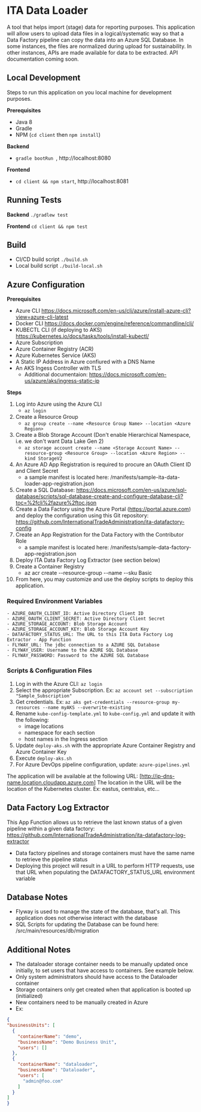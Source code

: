 # ITA Data Loader
A tool that helps import (stage) data for reporting purposes. This application will allow users to upload data 
files in a logical/systematic way so that a Data Factory pipeline can copy the data into an Azure SQL Database.
In some instances, the files are normalized during upload for sustainability. In other instances, APIs are made
available for data to be extracted. API documentation coming soon.

## Local Development
Steps to run this application on you local machine for development purposes.

**Prerequisites** 
 - Java 8
 - Gradle
 - NPM (`cd client` then `npm install`)

**Backend** 
 - `gradle bootRun `, http://localhost:8080

**Frontend** 
 - `cd client && npm start`, http://localhost:8081

## Running Tests
**Backend** `./gradlew test`

**Frontend**  `cd client && npm test`

## Build
 - CI/CD build script ```./build.sh```
 - Local build script ```./build-local.sh```

## Azure Configuration
**Prerequisites** 
* Azure CLI <https://docs.microsoft.com/en-us/cli/azure/install-azure-cli?view=azure-cli-latest>
* Docker CLI <https://docs.docker.com/engine/reference/commandline/cli/>
* KUBECTL CLI (if deploying to AKS) <https://kubernetes.io/docs/tasks/tools/install-kubectl/>
* Azure Subscription
* Azure Container Registry (ACR)
* Azure Kubernetes Service (AKS)
* A Static IP Address in Azure confiured with a DNS Name
* An AKS Ingess Controller with TLS
  * Additional documentaion: <https://docs.microsoft.com/en-us/azure/aks/ingress-static-ip>

**Steps** 
1. Log into Azure using the Azure CLI 
    - ```az login```
1. Create a Resource Group 
    - ```az group create --name <Resource Group Name> --location <Azure Region>```
1. Create a Blob Storage Account (Don't enable Hierarchical Namespace, i.e. we don't want Data Lake Gen 2) 
    - ```az storage account create --name <Storage Account Name> --resource-group <Resource Group> --location <Azure Region> --kind StorageV2``` 
1. An Azure AD App Registration is required to procure an OAuth Client ID and Client Secret
    - a sample manifest is located here: /manifests/sample-ita-data-loader-app-registration.json
1. Create a SQL Database: <https://docs.microsoft.com/en-us/azure/sql-database/scripts/sql-database-create-and-configure-database-cli?toc=%2fcli%2fazure%2ftoc.json>
1. Create a Data Factory using the Azure Portal (<https://portal.azure.com>) and deploy the configuration using this Git repository: <https://github.com/InternationalTradeAdministration/ita-datafactory-config>
1. Create an App Registration for the Data Factory with the Contributor Role
   - a sample manifest is located here: /manifests/sample-data-factory-app-registration.json
1. Deploy ITA Data Factory Log Extractor (see section below)
1. Create a Container Registry
    - az acr create --resource-group <Recource Group Name> --name <Container Name> --sku Basic
1. From here, you may customize and use the deploy scripts to deploy this application.

### Required Environment Variables
    - AZURE_OAUTH_CLIENT_ID: Active Directory Client ID
    - AZURE_OAUTH_CLIENT_SECRET: Active Directory Client Secret
    - AZURE_STORAGE_ACCOUNT: Blob Storage Account
    - AZURE_STORAGE_ACCOUNT_KEY: Blob Storage Account Key
    - DATAFACTORY_STATUS_URL: The URL to this ITA Data Factory Log Extractor - App Function
    - FLYWAY_URL: The jdbc connection to a AZURE SQL Database
    - FLYWAY_USER: Username to the AZURE SQL Database
    - FLYWAY_PASSWORD: Password to the AZURE SQL Database

### Scripts & Configuration Files

1. Log in with the Azure CLI: ```az login```
1. Select the appropriate Subscription. Ex: ```az account set --subscription "Sample_Subscription"```
1. Get credentials. Ex: ````az aks get-credentials --resource-group my-resources --name myAKS --overwrite-existing````
1. Rename ```kube-config-template.yml``` to ```kube-config.yml``` and update it with the following:
    - image locations
    - namespace for each section
    - host names in the Ingress section
1. Update ```deploy-aks.sh``` with the appropriate Azure Container Registry and Azure Container Key
1. Execute ```deploy-aks.sh```
1. For Azure DevOps pipeline configuration, update: ```azure-pipelines.yml```

The application will be available at the following URL: [<http://ip-dns-name.location.cloudapp.azure.com>]
The location in the URL will be the location of the Kubernetes cluster. Ex: eastus, centralus, etc...

## Data Factory Log Extractor
This App Function allows us to retrieve the last known status of a given pipeline within a given data factory:
    <https://github.com/InternationalTradeAdministration/ita-datafactory-log-extractor>
 - Data factory pipelines and storage containers must have the same name to retrieve the pipeline status
 - Deploying this project will result in a URL to perform HTTP requests, use that URL when populating the DATAFACTORY_STATUS_URL environment variable

## Database Notes
 - Flyway is used to manage the state of the database, that's all. This application does not otherwise interact with the database
 - SQL Scripts for updating the Database can be found here:  /src/main/resources/db/migration
 
 ## Additional Notes
  - The dataloader storage container needs to be manually updated once initially, to set users that have access to containers. See example below.
  - Only system administrators should have access to the Dataloader container
  - Storage containers only get created when that application is booted up (initialized)
  - New containers need to be manually created in Azure
  - Ex:
  ```json
{
  "businessUnits": [
    {
      "containerName": "demo",
      "businessName": "Demo Business Unit",
      "users": []
    },
    {
      "containerName": "dataloader",
      "businessName": "Dataloader",
      "users": [
        "admin@foo.com" 
      ]
    }
  ]
}
```
